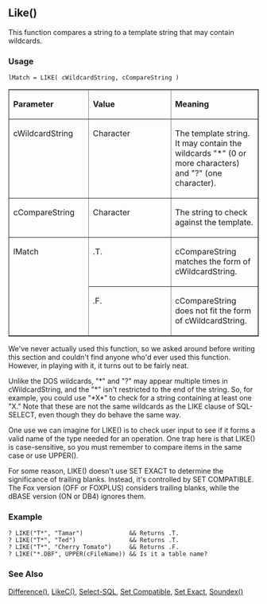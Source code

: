 ## Like()

This function compares a string to a template string that may contain wildcards.

### Usage

```foxpro
lMatch = LIKE( cWildcardString, cCompareString )
```
<table border cellspacing=0 cellpadding=0 width=100%>
<tr>
  <td width=32% valign=top>
  <p><b>Parameter</b></p>
  </td>
  <td width=23% valign=top>
  <p><b>Value</b></p>
  </td>
  <td width=45% valign=top>
  <p><b>Meaning</b></p>
  </td>
 </tr>
<tr>
  <td width=32% valign=top>
  <p>cWildcardString</p>
  </td>
  <td width=23% valign=top>
  <p>Character</p>
  </td>
  <td width=45% valign=top>
  <p>The template string. It may contain the wildcards &quot;*&quot; (0 or more characters) and &quot;?&quot; (one character).</p>
  </td>
 </tr>
<tr>
  <td width=32% valign=top>
  <p>cCompareString</p>
  </td>
  <td width=23% valign=top>
  <p>Character</p>
  </td>
  <td width=45% valign=top>
  <p>The string to check against the template.</p>
  </td>
 </tr>
<tr>
  <td width=32% rowspan=2 valign=top>
  <p>lMatch</p>
  </td>
  <td width=23% valign=top>
  <p>.T.</p>
  </td>
  <td width=45% valign=top>
  <p>cCompareString matches the form of cWildcardString.</p>
  </td>
 </tr>
<tr>
  <td width=33% valign=top>
  <p>.F.</p>
  </td>
  <td width=67% valign=top>
  <p>cCompareString does not fit the form of cWildcardString.</p>
  </td>
 </tr>
</table>

We've never actually used this function, so we asked around before writing this section and couldn't find anyone who'd ever used this function. However, in playing with it, it turns out to be fairly neat.

Unlike the DOS wildcards, "\*" and "?" may appear multiple times in cWildcardString, and the "\*" isn't restricted to the end of the string. So, for example, you could use "\*X\*" to check for a string containing at least one "X." Note that these are not the same wildcards as the LIKE clause of SQL-SELECT, even though they do behave the same way.

One use we can imagine for LIKE() is to check user input to see if it forms a valid name of the type needed for an operation. One trap here is that LIKE() is case-sensitive, so you must remember to compare items in the same case or use UPPER().

For some reason, LIKE() doesn't use SET EXACT to determine the significance of trailing blanks. Instead, it's controlled by SET COMPATIBLE. The Fox version (OFF or FOXPLUS) considers trailing blanks, while the dBASE version (ON or DB4) ignores them.

### Example

```foxpro
? LIKE("T*", "Tamar")             && Returns .T.
? LIKE("T*", "Ted")               && Returns .T.
? LIKE("T*", "Cherry Tomato")     && Returns .F.
? LIKE("*.DBF", UPPER(cFileName)) && Is it a table name?
```
### See Also

[Difference()](s4g008.md), [LikeC()](s4g662.md), [Select-SQL](s4g088.md), [Set Compatible](s4g131.md), [Set Exact](s4g090.md), [Soundex()](s4g008.md)